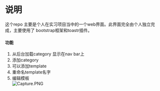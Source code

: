 # 说明


这个repo 主要是个人在实习项目当中的一个web界面。此界面完全由个人独立完成，主要使用了 bootstrap框架和toastr插件。

#### 功能

1. 从后台加载category 显示在nav bar上
2. 添加category
3. 可以添加template
4. 重命名template名字
5. 编辑模板  
![Capture.PNG](https://ooo.0o0.ooo/2016/08/25/57bedf17ba8b0.png)

